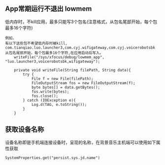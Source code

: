 ## App常期运行不退出 lowmem
低内存时，不kill应用，最多只能写3个包名(注意格式，从包名尾部开始，每个包最多16个字符)
```
例如，
有以下这些包不希望低内存时被kill, com.tianqiao.luo.launcher3,com.cyj.wifigateway,com.cyj.voicerobotsbk
从包名尾部开始，每个包最多16个字符,在应用启动后写入。
    writeFile("/sys/xfocus/debug/lowmem_app", "luo.launcher3,voicerobotsbk,wifigateway");

    private void writeFile(String filePath, String data){
        try {
            File f = new File(filePath);
            FileOutputStream fos = new FileOutputStream(f);
            byte bytes[] = data.getBytes();
            fos.write(bytes);
            fos.close();
        } catch (IOException e){
            Log.d(TAG, e.toString());
        }
    }
```

## 获取设备名称
设备名称即是手机端连接设备时，呈现的名称，在背景音乐主机端可以使用如下属性获取
```
SystemProperties.get("persist.sys.jd.name") 
```
